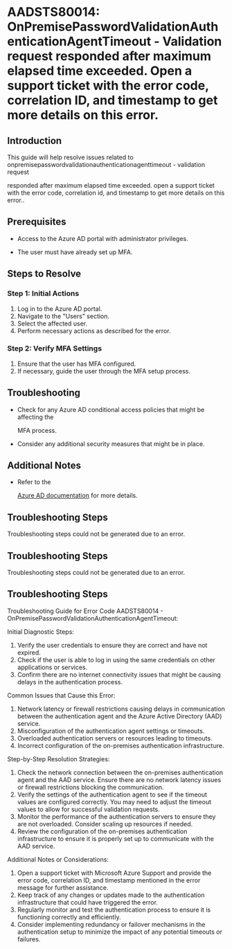 # AADSTS80014: OnPremisePasswordValidationAuthenticationAgentTimeout - Validation request responded after maximum elapsed time exceeded. Open a support ticket with the error code, correlation ID, and timestamp to get more details on this error.


## Introduction

This guide will help resolve issues related to
onpremisepasswordvalidationauthenticationagenttimeout - validation request

responded after maximum elapsed time exceeded. open a support ticket with the
error code, correlation id, and timestamp to get more details on this error..


## Prerequisites


* Access to the Azure AD portal with administrator privileges.

* The user must have already set up MFA.


## Steps to Resolve


### Step 1: Initial Actions

1. Log in to the Azure AD portal.
2. Navigate to the "Users" section.
3. Select the affected user.
4. Perform necessary actions as described for the error.


### Step 2: Verify MFA Settings

1. Ensure that the user has MFA configured.
2. If necessary, guide the user through the MFA setup process.


## Troubleshooting


* Check for any Azure AD conditional access policies that might be affecting the

  MFA process.

* Consider any additional security measures that might be in place.


## Additional Notes


* Refer to the

  [Azure AD 
documentation](https://learn.microsoft.com/en-us/azure/active-directory/)
  for more details.


## Troubleshooting Steps

Troubleshooting steps could not be generated due to an error.


## Troubleshooting Steps

Troubleshooting steps could not be generated due to an error.


## Troubleshooting Steps

Troubleshooting Guide for Error Code AADSTS80014 -
OnPremisePasswordValidationAuthenticationAgentTimeout:

Initial Diagnostic Steps:

1. Verify the user credentials to ensure they are correct and have not expired.
2. Check if the user is able to log in using the same credentials on other
   applications or services.
3. Confirm there are no internet connectivity issues that might be causing
   delays in the authentication process.

Common Issues that Cause this Error:

1. Network latency or firewall restrictions causing delays in communication
   between the authentication agent and the Azure Active Directory (AAD)
   service.
2. Misconfiguration of the authentication agent settings or timeouts.
3. Overloaded authentication servers or resources leading to timeouts.
4. Incorrect configuration of the on-premises authentication infrastructure.

Step-by-Step Resolution Strategies:

1. Check the network connection between the on-premises authentication agent and
   the AAD service. Ensure there are no network latency issues or firewall
   restrictions blocking the communication.
2. Verify the settings of the authentication agent to see if the timeout values
   are configured correctly. You may need to adjust the timeout values to allow
   for successful validation requests.
3. Monitor the performance of the authentication servers to ensure they are not
   overloaded. Consider scaling up resources if needed.
4. Review the configuration of the on-premises authentication infrastructure to
   ensure it is properly set up to communicate with the AAD service.

Additional Notes or Considerations:

1. Open a support ticket with Microsoft Azure Support and provide the error
   code, correlation ID, and timestamp mentioned in the error message for
   further assistance.
2. Keep track of any changes or updates made to the authentication
   infrastructure that could have triggered the error.
3. Regularly monitor and test the authentication process to ensure it is
   functioning correctly and efficiently.
4. Consider implementing redundancy or failover mechanisms in the authentication
   setup to minimize the impact of any potential timeouts or failures.